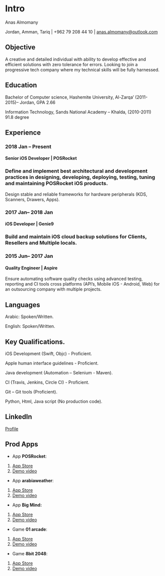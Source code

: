 # Intro

Anas Almomany

Jordan, Amman, Tariq \| +962 79 208 44 10 \| [anas.almomany@outlook.com](mailto:anas.almomany@outlook.com)

## Objective

A creative and detailed individual with ability to develop effective and efficient solutions with zero tolerance for errors. Looking to join a progressive tech company where my technical skills will be fully harnessed.

## Education

Bachelor of Computer science, Hashemite University, Al-Zarqa’ \(2011-2015\)– Jordan, GPA 2.66

Information Technology, Sands National Academy – Khalda, \(2010-2011\) 91.8 degree

## Experience

### 2018 Jan – Present

#### Senior iOS Developer \| POSRocket

### Define and implement best architectural and development practices in designing, developing, deploying, testing, tuning and maintaining POSRocket iOS products.

Design stable and reliable frameworks for hardware peripherals \(KDS, Scanners, Drawers, Apps\).

### 2017 Jan– 2018 Jan

#### iOS Developer \| Genie9

### Build and maintain iOS cloud backup solutions for Clients, Resellers and Multiple locals.

### 2015 Jun– 2017 Jan

#### Quality Engineer \| Aspire

Ensure automating software quality checks using advanced testing, reporting and CI tools cross platforms \(API’s, Mobile iOS - Android, Web\) for an outsourcing company with multiple projects.

## Languages

Arabic: Spoken/Written.

English: Spoken/Written.

## Key Qualifications.

iOS Development \(Swift, Objc\) - Proficient.

Apple human interface guidelines - Proficient.

Java development \(Automation – Selenium - Maven\).

CI \(Travis, Jenkins, Circle CI\) - Proficient.

Git – Git tools \(Proficient\).

Python, Html, Java script \(No production code\).

## LinkedIn

[Profile](https://www.linkedin.com/in/anas-almomany-%EF%A3%BF-771a0bbb)

## Prod Apps

* App **POSRocket**:

1. [App Store](https://apps.apple.com/us/app/posrocket/id1321496944)
2. [Demo video](https://drive.google.com/open?id=1M3gyzc_iNUvRdjtiSrE08jlnF_YgW703)

* App **arabiaweather**:

1. [App Store](https://apps.apple.com/jo/app/%D8%B7%D9%82%D8%B3-%D8%A7%D9%84%D8%B9%D8%B1%D8%A8-%D8%AA%D8%B7%D8%A8%D9%8A%D9%82-%D8%A7%D9%84%D8%B7%D9%82%D8%B3-%D8%A7%D9%84%D8%A3%D9%88%D9%84/id597793934)
2. [Demo video](https://drive.google.com/open?id=1wBfQL0xdMd4-wlOQeKLeHWWshIBewo1l)

* App **Big Mind:**

1. [App Store](https://apps.apple.com/us/app/bigmind-cloud-backup/id1141710813)
2. [Demo video](https://drive.google.com/open?id=1VDijvM8hIX1RSSczHEiTa88svFad9cNB)

* Game **01 arcade**:

1. [App Store](https://apps.apple.com/us/app/01-arcade/id1359573792)
2. [Demo video](https://drive.google.com/open?id=1LWjx2ZcNiDdP-sxlV-S9h6jI_Bhs19tY)

* Game **8bit 2048**:

1. [App Store](https://apps.apple.com/us/app/8bit-2048/id1462563581)
2. [Demo video](https://drive.google.com/open?id=1PKKoREqZBi-xbrdlpHMXVzYcvDfybcVf)

